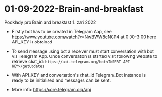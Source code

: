 # 01-09-2022-Brain-and-breakfast
Podklady pro Brain and breakfast 1. zari 2022

* Firstly bot has to be created in Telegram App, see https://www.youtube.com/watch?v=NwBWW8cNCP4 at 0:00-3:00 here API_KEY is obtained
* To send message using bot a receiver must start conversation with bot via Telegram App. Once conversation is started visit following website to retrieve chat_id: `https://api.telegram.org/bot<INSERT API KEY>/getUpdates`
    
* With API_KEY and conversation's chat_id Telegram_Bot instance is ready to be initialised and messages can be sent.

* More info: https://core.telegram.org/api
